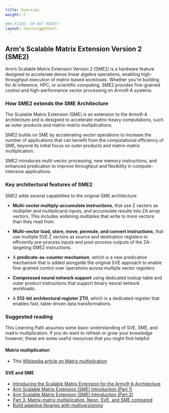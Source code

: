 ```yaml
---
title: Overview
weight: 2

### FIXED, DO NOT MODIFY
layout: learningpathall
---
```


## Arm's Scalable Matrix Extension Version 2 (SME2)

Arm’s Scalable Matrix Extension Version 2 (SME2) is a hardware feature designed to accelerate dense linear algebra operations, enabling high-throughput execution of matrix-based workloads. Whether you're building for AI inference, HPC, or scientific computing, SME2 provides fine-grained control and high-performance vector processing on Armv9-A systems.


### How SME2 extends the SME Architecture

The Scalable Matrix Extension (SME) is an extension to the Armv9-A architecture and is designed to accelerate matrix-heavy computations, such as outer products and matrix-matrix multiplications. 

SME2 builds on SME by accelerating vector operations to increase the number of applications that can benefit from the computational efficiency of SME, beyond its initial focus on outer products and matrix-matrix multiplication.

SME2 introduces multi-vector processing, new memory instructions, and enhanced predication to improve throughput and flexibility in compute-intensive applications.

### Key architectural features of SME2

SME2 adds several capabilities to the original SME architecture:

* **Multi-vector multiply-accumulate instructions**, that use Z vectors as multiplier and multiplicand inputs, and accumulate results into ZA array vectors. This includes widening multiplies that write to more vectors than they read from.

* **Multi-vector load, store, move, permute, and convert instructions**, that use multiple SVE Z vectors as source and destination registers to efficiently pre-process inputs and post-process outputs of the ZA-targeting SME2 instructions.

* A **predicate-as-counter mechanism**, which is a new predication mechanism that is added alongside the original SVE approach to enable fine-grained control over operations across multiple vector registers.

* **Compressed neural network support** using dedicated lookup table and outer product instructions that support binary neural network workloads.

* A **512-bit architectural register ZT0**, which is a dedicated register that enables fast, table-driven data transformations.

### Suggested reading

This Learning Path assumes some basic understanding of SVE, SME, and matrix multiplication. If you do want to refresh or grow your knowledge however, these are some useful resources that you might find helpful: 

#### Matrix multiplication 

- This [Wikipedia article on Matrix multiplication](https://en.wikipedia.org/wiki/Matrix_multiplication)

#### SVE and SME

- [Introducing the Scalable Matrix Extension for the Armv9-A Architecture](https://community.arm.com/arm-community-blogs/b/architectures-and-processors-blog/posts/scalable-matrix-extension-armv9-a-architecture)
- [Arm Scalable Matrix Extension (SME) Introduction (Part 1)](https://community.arm.com/arm-community-blogs/b/architectures-and-processors-blog/posts/arm-scalable-matrix-extension-introduction)
- [Arm Scalable Matrix Extension (SME) Introduction (Part 2)](https://community.arm.com/arm-community-blogs/b/architectures-and-processors-blog/posts/arm-scalable-matrix-extension-introduction-p2)
- [Part 3: Matrix-matrix multiplication. Neon, SVE, and SME compared](https://community.arm.com/arm-community-blogs/b/architectures-and-processors-blog/posts/.matrix-matrix-multiplication-neon-sve-and-sme-compared)
- [Build adaptive libraries with multiversioning](https://learn.arm.com/learning-paths/cross-platform/function-multiversioning/)